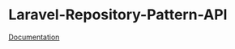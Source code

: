# Laravel-Repository-Pattern-API

[Documentation](https://medium.com/dev-genius/laravel-api-repository-pattern-make-your-code-more-structured-the-simple-guide-5b770da766d7)

